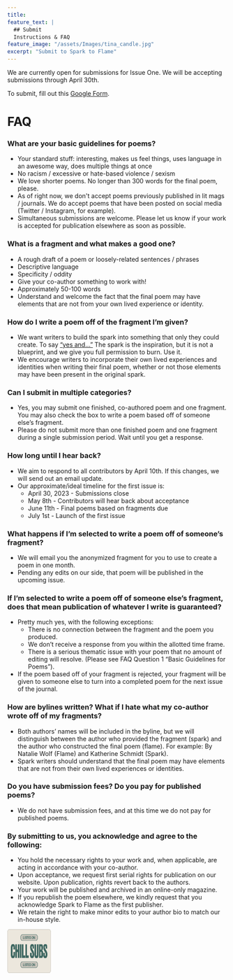 ```yaml
---
title: 
feature_text: |
  ## Submit
  Instructions & FAQ
feature_image: "/assets/Images/tina_candle.jpg"
excerpt: "Submit to Spark to Flame"
---
```

We are currently open for submissions for Issue One. We will be accepting submissions through April 30th.

To submit, fill out this [Google Form](https://docs.google.com/forms/d/e/1FAIpQLScK-5ArvstWpBkvBcw4TYKUSAPVl5In5AHuAPFlRvVUN_zhCA/viewform).

# FAQ

### What are your basic guidelines for poems?
* Your standard stuff: interesting, makes us feel things, uses language in an awesome way, does multiple things at once
* No racism / excessive or hate-based violence / sexism
* We love shorter poems. No longer than 300 words for the final poem, please.
* As of right now, we don't accept poems previously published in lit mags / journals. We do accept poems that have been posted on social media (Twitter / Instagram, for example).
* Simultaneous submissions are welcome. Please let us know if your work is accepted for publication elsewhere as soon as possible.

### What is a fragment and what makes a good one?
* A rough draft of a poem or loosely-related sentences / phrases
* Descriptive language
* Specificity / oddity
* Give your co-author something to work with!
* Approximately 50-100 words
* Understand and welcome the fact that the final poem may have elements that are not from your own lived experience or identity.

### How do I write a poem off of the fragment I’m given?
* We want writers to build the spark into something that only they could create. To say [“yes and…”](https://en.wikipedia.org/wiki/Yes,_and...) The spark is the inspiration, but it is not a blueprint, and we give you full permission to burn. Use it.
* We encourage writers to incorporate their own lived experiences and identities when writing their final poem, whether or not those elements may have been present in the original spark.

### Can I submit in multiple categories?
* Yes, you may submit one finished, co-authored poem and one fragment. You may also check the box to write a poem based off of someone else’s fragment.
* Please do not submit more than one finished poem and one fragment during a single submission period. Wait until you get a response.

### How long until I hear back?
* We aim to respond to all contributors by April 10th. If this changes, we will send out an email update.
* Our approximate/ideal timeline for the first issue is:
  * April 30, 2023 - Submissions close
  * May 8th - Contributors will hear back about acceptance
  * June 11th - Final poems based on fragments due
  * July 1st - Launch of the first issue

### What happens if I’m selected to write a poem off of someone’s fragment?
* We will email you the anonymized fragment for you to use to create a poem in one month.
* Pending any edits on our side, that poem will be published in the upcoming issue.

### If I’m selected to write a poem off of someone else’s fragment, does that mean publication of whatever I write is guaranteed?
* Pretty much yes, with the following exceptions:
  * There is no connection between the fragment and the poem you produced.
  * We don’t receive a response from you within the allotted time frame.
  * There is a serious thematic issue with your poem that no amount of editing will resolve. (Please see FAQ Question 1 “Basic Guidelines for Poems”).
* If the poem based off of your fragment is rejected, your fragment will be given to someone else to turn into a completed poem for the next issue of the journal.

### How are bylines written? What if I hate what my co-author wrote off of my fragments?
* Both authors’ names will be included in the byline, but we will distinguish between the author who provided the fragment (spark) and the author who constructed the final poem (flame). For example: By Natalie Wolf (Flame) and Katherine Schmidt (Spark).
* Spark writers should understand that the final poem may have elements that are not from their own lived experiences or identities.

### Do you have submission fees? Do you pay for published poems?
* We do not have submission fees, and at this time we do not pay for published poems.

### By submitting to us, you acknowledge and agree to the following:
* You hold the necessary rights to your work and, when applicable, are acting in accordance with your co-author.
* Upon acceptance, we request first serial rights for publication on our website. Upon publication, rights revert back to the authors.
* Your work will be published and archived in an online-only magazine.
* If you republish the poem elsewhere, we kindly request that you acknowledge Spark to Flame as the first publisher.
* We retain the right to make minor edits to your author bio to match our in-house style.

<img src="/assets/Images/chill-subs-sticker-clean-1.png" alt="Chill subs listing sticker" style="height: 100px; width:100px;"/>